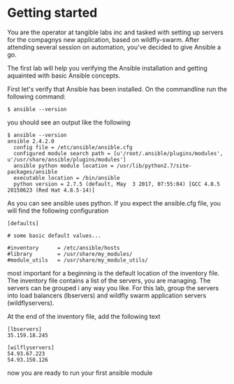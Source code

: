 # Getting started

You are the operator at tangible labs inc and tasked with setting up servers for the compagnys new application, based on wildfly-swarm. After attending several session on automation, you've decided to give Ansible a go.

The first lab will help you verifying the Ansible installation and getting aquainted with basic Ansible concepts.

First let's verify that Ansible has been installed. On the commandline run the following command:
```
$ ansible --version
```
you should see an output like the following
```
$ ansible --version
ansible 2.4.2.0
  config file = /etc/ansible/ansible.cfg
  configured module search path = [u'/root/.ansible/plugins/modules', u'/usr/share/ansible/plugins/modules']
  ansible python module location = /usr/lib/python2.7/site-packages/ansible
  executable location = /bin/ansible
  python version = 2.7.5 (default, May  3 2017, 07:55:04) [GCC 4.8.5 20150623 (Red Hat 4.8.5-14)]
```
As you can see ansible uses python. If you expect the ansible.cfg file, you will find the following configuration
```
[defaults]

# some basic default values...

#inventory      = /etc/ansible/hosts
#library        = /usr/share/my_modules/
#module_utils   = /usr/share/my_module_utils/
```
most important for a beginning is the default location of the inventory file. The inventory file contains a list of the servers, you are managing. The servers can be grouped i any way you like. For this lab, group the servers into load balancers (lbservers) and wildfly swarm application servers (wildflyservers).


At the end of the inventory file, add the following text
```
[lbservers]
35.159.18.245

[wilflyservers]
54.93.67.223
54.93.150.126
```
now you are ready to run your first ansible module

